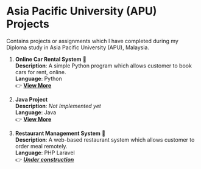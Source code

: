 # Asia Pacific University (APU) Projects
Contains projects or assignments which I have completed during my Diploma study in Asia Pacific University (APU), Malaysia.

1. **Online Car Rental System** 🚗    
**Description**: A simple Python program which allows customer to book cars for rent, online.        
**Language**: Python    
:point_right: **[View More](https://github.com/jiayong1008/apu/python/car-rental-system)**
   
3. **Java Project**    
**Description**: *Not Implemented yet*        
**Language**: Java    
:point_right: **[View More](https://github.com/jiayong1008/apu)**

5. **Restaurant Management System** 🍦    
**Description**: A web-based restaurant system which allows customer to order meal remotely.        
**Language**: PHP Laravel    
:point_right: **[*Under construction*](https://github.com/jiayong1008/apu)**
